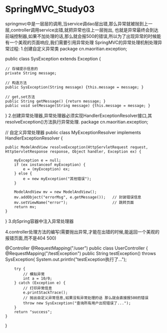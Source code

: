 # SpringMVC_Study03
springmvc中是一层层的调用,当service调dao层出错,那么异常就被抛到上一层,controller调用service出错,就把异常也往上一层抛出,
也就是异常最终会到达前端控制器,如果不加处理的话,那么就会报500的错误,所以为了出现异常的时候能有一个美观的页面响应,我们需要引用异常处理
SpringMVC的异常处理机制处理异常过程:
  1.创建自定义异常类
  package cn.maoritian.exception;

public class SysException extends Exception {

    // 存储提示信息的
    private String message;

    // 构造方法
    public SysException(String message) {this.message = message; }

    // get,set方法
    public String getMessage() {return message; }
    public void setMessage(String message) {this.message = message; }
}
2.创建异常处理器,异常处理器必须实现HandlerExceptionResolver接口,其resolveException()方法执行异常处理.
package cn.maoritian.exception;

// 自定义异常处理器
public class MyExceptionResolver implements HandlerExceptionResolver {

    public ModelAndView resolveException(HttpServletRequest request, HttpServletResponse response, Object handler, Exception ex) {

        myException e = null;
        if (ex instanceof myException) {
            e = (myException) ex;
        } else {
            e = new myException("其他错误");
        }
        
        ModelAndView mv = new ModelAndView();
        mv.addObject("errorMsg", e.getMessage());   // 封装错误信息
        mv.setViewName("error");                    // 跳转页面
        return mv;
    }
}
3.向Spring容器中注入异常处理器
<!--配置异常处理器-->
<bean id="myExceptionResolver" class="cn.maoritian.exception.MyExceptionResolver"/>
4.controller处理方法的编写(需要抛出异常,才能在出错的时候,能返回一个美观的报错页面,而不是404 500)

@Controller
@RequestMapping("/user")
public class UserController {
    @RequestMapping("/testException")
    public String testException() throws SysException{
        System.out.println("testException执行了...");

        try {
            // 模拟异常
            int a = 10/0;
        } catch (Exception e) {
            // 打印异常信息
            e.printStackTrace();
            // 抛出自定义异常信息,如果没有异常处理的话 那么就会直接报500的错误
            throw new SysException("查询所有用户出现错误了...");
        }
        return "success";
    }

}

